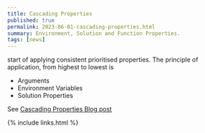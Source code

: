 ```yaml
---
title: Cascading Properties
published: true
permalink: 2023-06-01-cascading-properties.html
summary: Environment, Solution and Function Properties.
tags: [news]
---
```


start of applying consistent prioritised properties. The principle of application, from highest to lowest is

- Arguments
- Environment Variables
- Solution Properties

See [Cascading Properties Blog post](https://blog.cdaf.io/posts/2023-06-01-cascading-properties/)

{% include links.html %}
